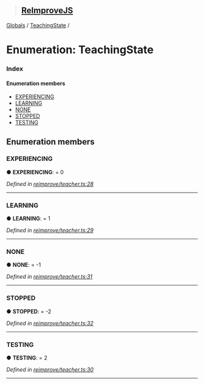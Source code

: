 > ## [ReImproveJS](../README.md)

[Globals](../globals.md) / [TeachingState](teachingstate.md) /

# Enumeration: TeachingState

### Index

#### Enumeration members

* [EXPERIENCING](teachingstate.md#experiencing)
* [LEARNING](teachingstate.md#learning)
* [NONE](teachingstate.md#none)
* [STOPPED](teachingstate.md#stopped)
* [TESTING](teachingstate.md#testing)

## Enumeration members

###  EXPERIENCING

● **EXPERIENCING**: = 0

*Defined in [reimprove/teacher.ts:28](https://github.com/DevSide/ReImproveJS/blob/2368b25/src/reimprove/teacher.ts#L28)*

___

###  LEARNING

● **LEARNING**: = 1

*Defined in [reimprove/teacher.ts:29](https://github.com/DevSide/ReImproveJS/blob/2368b25/src/reimprove/teacher.ts#L29)*

___

###  NONE

● **NONE**: =  -1

*Defined in [reimprove/teacher.ts:31](https://github.com/DevSide/ReImproveJS/blob/2368b25/src/reimprove/teacher.ts#L31)*

___

###  STOPPED

● **STOPPED**: =  -2

*Defined in [reimprove/teacher.ts:32](https://github.com/DevSide/ReImproveJS/blob/2368b25/src/reimprove/teacher.ts#L32)*

___

###  TESTING

● **TESTING**: = 2

*Defined in [reimprove/teacher.ts:30](https://github.com/DevSide/ReImproveJS/blob/2368b25/src/reimprove/teacher.ts#L30)*

___